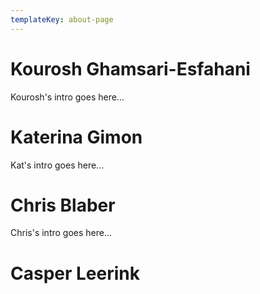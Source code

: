 ```yaml
---
templateKey: about-page
---
```


# Kourosh Ghamsari-Esfahani

Kourosh's intro goes here...

# Katerina Gimon

Kat's intro goes here...

# Chris Blaber

Chris's intro goes here...

# Casper Leerink

